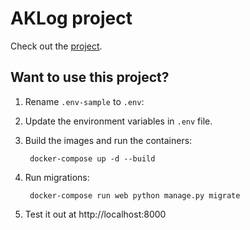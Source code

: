 # AKLog project
Check out the [project](https://aklog.herokuapp.com/).
## Want to use this project?

1. Rename `.env-sample` to `.env`:

2. Update the environment variables in `.env` file.

3. Build the images and run the containers:

        docker-compose up -d --build

4. Run migrations:

        docker-compose run web python manage.py migrate


5. Test it out at http://localhost:8000

